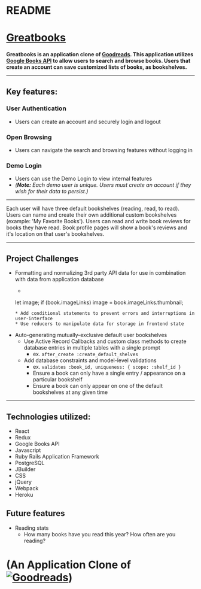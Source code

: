 # README

# [Greatbooks](https://grandbooks.herokuapp.com/#/)
__Greatbooks is an application clone of [Goodreads](https://www.goodreads.com).  This application utilizes [Google Books API](https://books.google.com) to allow users to search and browse books. Users that create an account can save customized lists of books, as bookshelves.__
***
## Key features:
### **User Authentication**
* Users can create an account and securely login and logout
### **Open Browsing**
* Users can navigate the search and browsing features without logging in
### **Demo Login**
* Users can use the Demo Login to view internal features
* *(__Note:__ Each demo user is unique.  Users must create an account if they wish for their data to persist.)*
***
Each user will have three default bookshelves (reading, read, to read). Users can name and create their own additional custom bookshelves (example: 'My Favorite Books').  Users can read and write book reviews for books they have read.  Book profile pages will show a book's reviews and it's location on that user's bookshelves.
***
## Project Challenges
* Formatting and normalizing 3rd party API data for use in combination with data from application database
    * ```sh
    let image;
    if (book.imageLinks) image = book.imageLinks.thumbnail;
    ```
    * Add conditional statements to prevent errors and interruptions in user-interface
    * Use reducers to manipulate data for storage in frontend state
* Auto-generating mutually-exclusive default user bookshelves
    * Use Active Record Callbacks and custom class methods to create database entries in multiple tables with a single prompt
        * ex. `after_create :create_default_shelves`
    * Add database constraints and model-level validations
        * ex. `validates :book_id, uniqueness: { scope: :shelf_id }`
        * Ensure a book can only have a single entry / appearance on a particular bookshelf
        * Ensure a book can only appear on one of the default bookshelves at any given time

***
## Technologies utilized:
* React
* Redux
* Google Books API
* Javascript
* Ruby Rails Application Framework
* PostgreSQL
* JBuilder
* CSS
* jQuery
* Webpack
* Heroku

## Future features
* Reading stats
    * How many books have you read this year? How often are you reading? 

# (An Application Clone of [![Goodreads](https://s.gr-assets.com/assets/home/header_logo-8d96d7078a3d63f9f31d92282fd67cf4.png)](https://www.goodreads.com))